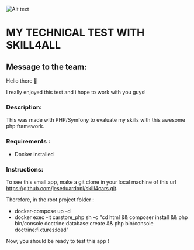 ![Alt text](https://github.com/jeseduardopi/skill4cars/blob/main/Skill4AllASCII.png?raw=true)
# MY TECHNICAL TEST WITH SKILL4ALL

## Message to the team:
Hello there 👋

I really enjoyed this test and i hope to work with you guys!

### Description:
This was made with PHP/Symfony to evaluate my skills with this awesome php framework.

### Requirements :
- Docker installed
  
### Instructions:
To see this small app, make a git clone in your local machine of this url https://github.com/jeseduardopi/skill4cars.git.

Therefore, in the root project folder : 

- docker-compose up -d
- docker exec -it carstore_php sh -c "cd html && composer install && php bin/console doctrine:database:create && php bin/console doctrine:fixtures:load"

Now, you should be ready to test this app !
